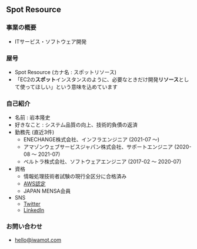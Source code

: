 ## Spot Resource

### 事業の概要

- ITサービス・ソフトウェア開発

### 屋号

- Spot Resource (カナ名 : スポットリソース)
- 「EC2の**スポット**インスタンスのように、必要なときだけ開発**リソース**として使ってほしい」という意味を込めています

### 自己紹介

- 名前 : 岩本隆史
- 好きなこと : システム品質の向上、技術的負債の返済
- 勤務先 (直近3件)
  - ENECHANGE株式会社、インフラエンジニア (2021-07 ～)
  - アマゾンウェブサービスジャパン株式会社、サポートエンジニア (2020-08 ～ 2021-07)
  - ベルトラ株式会社、ソフトウェアエンジニア (2017-02 ～ 2020-07)
- 資格
  - 情報処理技術者試験の現行全区分に合格済み
  - [AWS認定](https://www.credly.com/users/iwamot/badges)
  - JAPAN MENSA会員
- SNS
  - [Twitter](https://twitter.com/iwamot)
  - [LinkedIn](https://www.linkedin.com/in/iwamot/)

### お問い合わせ

- hello@iwamot.com
